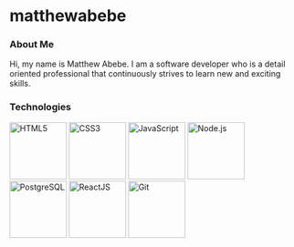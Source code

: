 # matthewabebe

<h3>About Me</h3>
<p>Hi, my name is Matthew Abebe. I am a software developer who is a detail oriented professional that continuously strives to learn new and exciting skills.</p>

<h3>Technologies</h3>
<p float="left">
<img alt="HTML5" src="https://upload.wikimedia.org/wikipedia/commons/thumb/6/61/HTML5_logo_and_wordmark.svg/512px-HTML5_logo_and_wordmark.svg.png" width="100" height="100" />
<img alt="CSS3" src="https://upload.wikimedia.org/wikipedia/commons/d/d5/CSS3_logo_and_wordmark.svg" width="100" height="100" />
<img alt="JavaScript" src="https://upload.wikimedia.org/wikipedia/commons/thumb/9/99/Unofficial_JavaScript_logo_2.svg/480px-Unofficial_JavaScript_logo_2.svg.png" width="100" height="100" />
<img alt="Node.js" src="https://cdn.iconscout.com/icon/free/png-512/node-js-1-1174935.png" width="100" height="100" />
<img alt="PostgreSQL" src="https://upload.wikimedia.org/wikipedia/commons/thumb/2/29/Postgresql_elephant.svg/1200px-Postgresql_elephant.svg.png" width="100" height="100" />
<img alt="ReactJS" src="https://cdn4.iconfinder.com/data/icons/logos-3/600/React.js_logo-512.png" width="100" height="100" />
<img alt="Git" src="https://git-scm.com/images/logos/downloads/Git-Icon-1788C.png" width="100" height="100" />
</p>
